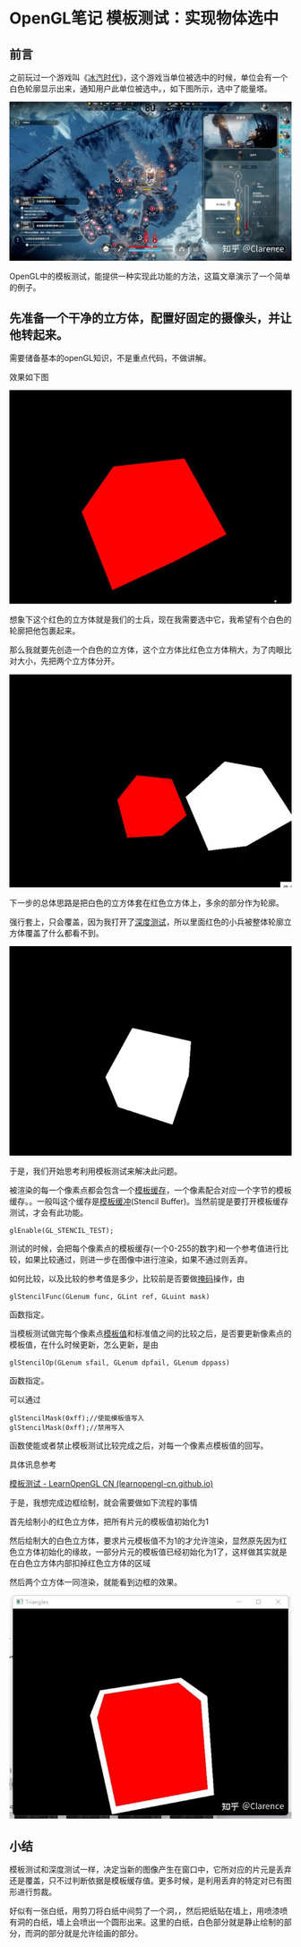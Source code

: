 # OpenGL笔记 模板测试：实现物体选中

## 前言

之前玩过一个游戏叫《[冰汽时代](https://zhida.zhihu.com/search?content_id=215254804&content_type=Article&match_order=1&q=冰汽时代&zhida_source=entity)》，这个游戏当单位被选中的时候，单位会有一个白色轮廓显示出来，通知用户此单位被选中。，如下图所示，选中了能量塔。

![img](./assets/v2-ca56981ad5468ab822e54c40916ca516_1440w.jpg)

OpenGL中的模板测试，能提供一种实现此功能的方法，这篇文章演示了一个简单的例子。

## 先准备一个干净的立方体，配置好固定的摄像头，并让他转起来。

需要储备基本的openGL知识，不是重点代码，不做讲解。

效果如下图

![动图封面](./assets/v2-01de088bf07f2dd2cb927baff7938479_b.jpg)



想象下这个红色的立方体就是我们的士兵，现在我需要选中它，我希望有个白色的轮廓把他包裹起来。

那么我就要先创造一个白色的立方体，这个立方体比红色立方体稍大，为了肉眼比对大小，先把两个立方体分开。

![动图封面](./assets/v2-2d8786863ca27a89bff114e4a687dbe0_b.jpg)



下一步的总体思路是把白色的立方体套在红色立方体上，多余的部分作为轮廓。

强行套上，只会覆盖，因为我打开了[深度测试](https://zhida.zhihu.com/search?content_id=215254804&content_type=Article&match_order=1&q=深度测试&zhida_source=entity)，所以里面红色的小兵被整体轮廓立方体覆盖了什么都看不到。

![动图封面](./assets/v2-b8afa1cd56d9435e2d421ab8b36bc8cf_b.jpg)





于是，我们开始思考利用模板测试来解决此问题。

被渲染的每一个像素点都会包含一个[模板缓存](https://zhida.zhihu.com/search?content_id=215254804&content_type=Article&match_order=1&q=模板缓存&zhida_source=entity)，一个像素配合对应一个字节的模板缓存。。一般叫这个缓存是[模板缓冲](https://zhida.zhihu.com/search?content_id=215254804&content_type=Article&match_order=1&q=模板缓冲&zhida_source=entity)(Stencil Buffer)。当然前提是要打开模板缓存测试，才会有此功能。

```text
glEnable(GL_STENCIL_TEST);
```

测试的时候，会把每个像素点的模板缓存(一个0-255的数字)和一个参考值进行比较，如果比较通过，则进一步在图像中进行渲染，如果不通过则丢弃。

如何比较，以及比较的参考值是多少，比较前是否要做[掩码](https://zhida.zhihu.com/search?content_id=215254804&content_type=Article&match_order=1&q=掩码&zhida_source=entity)操作，由

```text
glStencilFunc(GLenum func, GLint ref, GLuint mask)
```

函数指定。

当模板测试做完每个像素点[模板值](https://zhida.zhihu.com/search?content_id=215254804&content_type=Article&match_order=1&q=模板值&zhida_source=entity)和标准值之间的比较之后，是否要更新像素点的模板值，在什么时候更新，怎么更新，是由

```text
glStencilOp(GLenum sfail, GLenum dpfail, GLenum dppass)
```

函数指定。

可以通过

```text
glStencilMask(0xff);//使能模板值写入
glStencilMask(0xff);//禁用写入
```

函数使能或者禁止模板测试比较完成之后，对每一个像素点模板值的回写。

具体讯息参考

[模板测试 - LearnOpenGL CN (learnopengl-cn.github.io)](https://link.zhihu.com/?target=https%3A//learnopengl-cn.github.io/04%20Advanced%20OpenGL/02%20Stencil%20testing/)



于是，我想完成边框绘制，就会需要做如下流程的事情

首先绘制小的红色立方体，把所有片元的模板值初始化为1

然后绘制大的白色立方体，要求片元模板值不为1的才允许渲染，显然原先因为红色立方体初始化的缘故，一部分片元的模板值已经初始化为1了，这样做其实就是在白色立方体内部扣掉红色立方体的区域

然后两个立方体一同渲染，就能看到边框的效果。

![img](./assets/v2-1902a5091f29ecdff8ea5b82a36b6aff_1440w.jpg)

## 小结

模板测试和深度测试一样，决定当新的图像产生在窗口中，它所对应的片元是丢弃还是覆盖，只不过判断依据是模板缓存值。更多时候，是利用丢弃的特定对已有图形进行剪裁。

好似有一张白纸，用剪刀将白纸中间剪了一个洞，，然后把纸贴在墙上，用喷漆喷有洞的白纸，墙上会喷出一个圆形出来。这里的白纸，白色部分就是静止绘制的部分，而洞的部分就是允许绘画的部分。

